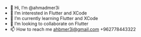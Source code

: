 - 👋 Hi, I’m @ahmadmer3i
- 👀 I’m interested in Flutter and XCode
- 🌱 I’m currently learning Flutter and XCode
- 💞️ I’m looking to collaborate on Flutter
- 📫 How to reach me ahbmer3i@gmail.com +962778443322

<!---
ahmadmer3i/ahmadmer3i is a ✨ special ✨ repository because its `README.md` (this file) appears on your GitHub profile.
You can click the Preview link to take a look at your changes.
--->
